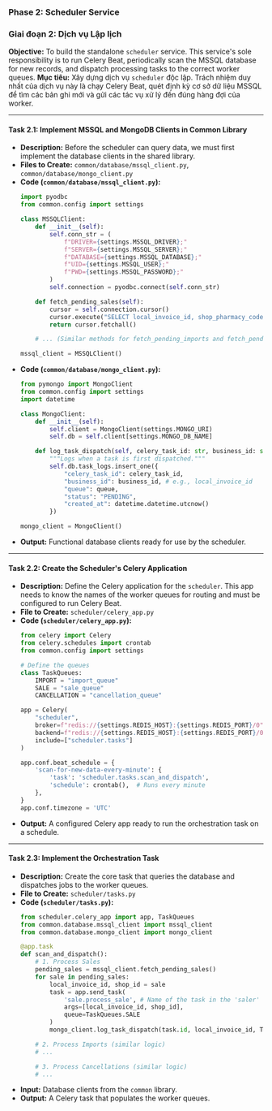 ### **Phase 2: Scheduler Service**
### **Giai đoạn 2: Dịch vụ Lập lịch**

**Objective:** To build the standalone `scheduler` service. This service's sole responsibility is to run Celery Beat, periodically scan the MSSQL database for new records, and dispatch processing tasks to the correct worker queues.
**Mục tiêu:** Xây dựng dịch vụ `scheduler` độc lập. Trách nhiệm duy nhất của dịch vụ này là chạy Celery Beat, quét định kỳ cơ sở dữ liệu MSSQL để tìm các bản ghi mới và gửi các tác vụ xử lý đến đúng hàng đợi của worker.

---

#### **Task 2.1: Implement MSSQL and MongoDB Clients in Common Library**

*   **Description:** Before the scheduler can query data, we must first implement the database clients in the shared library.
*   **Files to Create:** `common/database/mssql_client.py`, `common/database/mongo_client.py`
*   **Code (`common/database/mssql_client.py`):**
    ```python
    import pyodbc
    from common.config import settings

    class MSSQLClient:
        def __init__(self):
            self.conn_str = (
                f"DRIVER={settings.MSSQL_DRIVER};"
                f"SERVER={settings.MSSQL_SERVER};"
                f"DATABASE={settings.MSSQL_DATABASE};"
                f"UID={settings.MSSQL_USER};"
                f"PWD={settings.MSSQL_PASSWORD};"
            )
            self.connection = pyodbc.connect(self.conn_str)

        def fetch_pending_sales(self):
            cursor = self.connection.cursor()
            cursor.execute("SELECT local_invoice_id, shop_pharmacy_code FROM SalesInvoices WHERE status = 'PENDING_SYNC'")
            return cursor.fetchall()

        # ... (Similar methods for fetch_pending_imports and fetch_pending_cancellations) ...

    mssql_client = MSSQLClient()
    ```
*   **Code (`common/database/mongo_client.py`):**
    ```python
    from pymongo import MongoClient
    from common.config import settings
    import datetime

    class MongoClient:
        def __init__(self):
            self.client = MongoClient(settings.MONGO_URI)
            self.db = self.client[settings.MONGO_DB_NAME]

        def log_task_dispatch(self, celery_task_id: str, business_id: str, queue: str):
            """Logs when a task is first dispatched."""
            self.db.task_logs.insert_one({
                "celery_task_id": celery_task_id,
                "business_id": business_id, # e.g., local_invoice_id
                "queue": queue,
                "status": "PENDING",
                "created_at": datetime.datetime.utcnow()
            })

    mongo_client = MongoClient()
    ```
*   **Output:** Functional database clients ready for use by the scheduler.

---

#### **Task 2.2: Create the Scheduler's Celery Application**

*   **Description:** Define the Celery application for the `scheduler`. This app needs to know the names of the worker queues for routing and must be configured to run Celery Beat.
*   **File to Create:** `scheduler/celery_app.py`
*   **Code (`scheduler/celery_app.py`):**
    ```python
    from celery import Celery
    from celery.schedules import crontab
    from common.config import settings

    # Define the queues
    class TaskQueues:
        IMPORT = "import_queue"
        SALE = "sale_queue"
        CANCELLATION = "cancellation_queue"

    app = Celery(
        "scheduler",
        broker=f"redis://{settings.REDIS_HOST}:{settings.REDIS_PORT}/0",
        backend=f"redis://{settings.REDIS_HOST}:{settings.REDIS_PORT}/0",
        include=["scheduler.tasks"]
    )

    app.conf.beat_schedule = {
        'scan-for-new-data-every-minute': {
            'task': 'scheduler.tasks.scan_and_dispatch',
            'schedule': crontab(),  # Runs every minute
        },
    }
    app.conf.timezone = 'UTC'
    ```
*   **Output:** A configured Celery app ready to run the orchestration task on a schedule.

---

#### **Task 2.3: Implement the Orchestration Task**

*   **Description:** Create the core task that queries the database and dispatches jobs to the worker queues.
*   **File to Create:** `scheduler/tasks.py`
*   **Code (`scheduler/tasks.py`):**
    ```python
    from scheduler.celery_app import app, TaskQueues
    from common.database.mssql_client import mssql_client
    from common.database.mongo_client import mongo_client

    @app.task
    def scan_and_dispatch():
        # 1. Process Sales
        pending_sales = mssql_client.fetch_pending_sales()
        for sale in pending_sales:
            local_invoice_id, shop_id = sale
            task = app.send_task(
                'sale.process_sale', # Name of the task in the 'saler' worker
                args=[local_invoice_id, shop_id],
                queue=TaskQueues.SALE
            )
            mongo_client.log_task_dispatch(task.id, local_invoice_id, TaskQueues.SALE)

        # 2. Process Imports (similar logic)
        # ...

        # 3. Process Cancellations (similar logic)
        # ...
    ```
*   **Input:** Database clients from the `common` library.
*   **Output:** A Celery task that populates the worker queues.